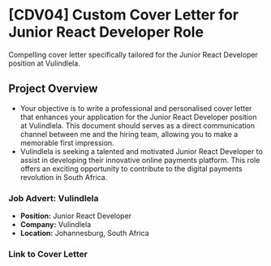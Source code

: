 # [CDV04] Custom Cover Letter for Junior React Developer Role

Compelling cover letter specifically tailored for the Junior React Developer position at Vulindlela. 

## Project Overview

- Your objective is to write a professional and personalised cover letter that enhances your application for the Junior React Developer position at Vulindlela. This document should serves as a direct communication channel between me and the hiring team, allowing you to make a memorable first impression.
- Vulindlela is seeking a talented and motivated Junior React Developer to assist in developing their innovative online payments platform. This role offers an exciting opportunity to contribute to the digital payments revolution in South Africa.
### Job Advert: Vulindlela
- **Position:** Junior React Developer
- **Company:** Vulindlela
- **Location:** Johannesburg, South Africa

### Link to Cover Letter
[Your Google Docs Cover Letter]:https://docs.google.com/document/d/1uCKpmlmSA_SKoBuE0ii2B6dCYx1Tlb-WglgOPBBDWNw/edit?usp=sharing

